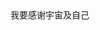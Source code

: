 
<!DOCTYPE html>
<html lang="en">
<head>
    <meta charset="UTF-8">
    <title>666</title>
</head>
<body>
我要感谢宇宙及自己</body>
</html>
